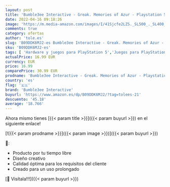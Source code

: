 ```yaml
---
layout: post
title: 'Bumble3ee Interactive - Greak. Memories of Azur - Playstation 5'
date: 2022-04-16 09:18:26
image: 'https://m.media-amazon.com/images/I/41Sjcfe2LZS._SL500_._SL400_.jpg'
comments: true
category: ofertas
author: 'tole.es'
slug: 'B09DDK6MJ2-es Bumble3ee Interactive - Greak. Memories of Azur -...'
sku: 'B09DDK6MJ2-es'
tags: [ 'Hardware y juegos para PlayStation 5','Juegos para PlayStation 5','Videojuegos','bumble3ee interactive','playstation','🇪🇸', ]
actualPrice: 16.99 EUR
currency: EUR
price: 16.99
comparePrice: 30.99 EUR
prodname: 'Bumble3ee Interactive - Greak. Memories of Azur - Playstation 5'
country: 'es'
flag: '🇪🇸'
brand: 'Bumble3ee Interactive'
buyurl: 'https://www.amazon.es/dp/B09DDK6MJ2/?tag=tolees-21'
descuento: '45.18'
average: '18.766'
---
```


Ahora mismo tienes [{{< param title >}}]({{< param buyurl >}}) en el siguiente enlace!

[![{{< param prodname >}}]({{< param image >}})]({{< param buyurl >}})

🔎:

- Producto por tu tiempo libre
- Diseño creativo
- Calidad óptima para los requisitos del cliente
- Creado para un uso prolongado

[🛒 Visítala!!!]({{< param buyurl >}})
